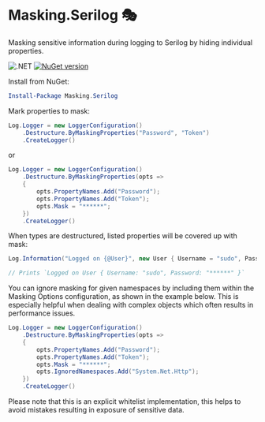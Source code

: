 # Masking.Serilog 🎭
Masking sensitive information during logging to Serilog by hiding individual properties.

![.NET](https://github.com/evjenio/masking.serilog/workflows/.NET/badge.svg) [![NuGet version](https://badge.fury.io/nu/Masking.Serilog.svg)](https://badge.fury.io/nu/Masking.Serilog)

Install from NuGet:

```powershell
Install-Package Masking.Serilog
```

Mark properties to mask:

```csharp
Log.Logger = new LoggerConfiguration()
    .Destructure.ByMaskingProperties("Password", "Token")
    .CreateLogger()
```

or

```csharp
Log.Logger = new LoggerConfiguration()
    .Destructure.ByMaskingProperties(opts =>
    {
        opts.PropertyNames.Add("Password");
        opts.PropertyNames.Add("Token");
        opts.Mask = "******";
    })
    .CreateLogger()
```

When types are destructured, listed properties will be covered up with mask:

```csharp
Log.Information("Logged on {@User}", new User { Username = "sudo", Password = "SuperAdmin" });

// Prints `Logged on User { Username: "sudo", Password: "******" }`
```

You can ignore masking for given namespaces by including them within the Masking Options configuration, as shown in the example below. 
This is especially helpful when dealing with complex objects which often results in performance issues.

```csharp
Log.Logger = new LoggerConfiguration()
    .Destructure.ByMaskingProperties(opts =>
    {
        opts.PropertyNames.Add("Password");
        opts.PropertyNames.Add("Token");
        opts.Mask = "******";
        opts.IgnoredNamespaces.Add("System.Net.Http");
    })
    .CreateLogger()
```

Please note that this is an explicit whitelist implementation, this helps to avoid mistakes resulting in exposure of sensitive data.


